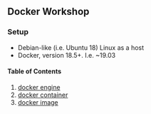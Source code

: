 ## Docker Workshop

### Setup
* Debian-like (i.e. Ubuntu 18) Linux as a host
* Docker, version 18.5+. I.e. ~19.03

#### Table of Contents
1. [docker engine](01-docker-engine.md)
2. [docker container](02-docker-container.md)
3. [docker image](03-docker-image.md)
